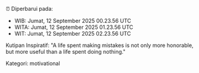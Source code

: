 ⏰ Diperbarui pada:
- WIB: Jumat, 12 September 2025 00.23.56 UTC
- WITA: Jumat, 12 September 2025 01.23.56 UTC
- WIT: Jumat, 12 September 2025 02.23.56 UTC

Kutipan Inspiratif:
"A life spent making mistakes is not only more honorable, but more useful than a life spent doing nothing."


Kategori: motivational

